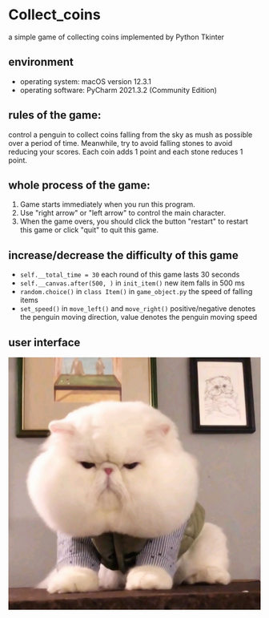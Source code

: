 # Collect_coins
a simple game of collecting coins implemented by Python Tkinter

## environment
- operating system: macOS version 12.3.1
- operating software: PyCharm 2021.3.2 (Community Edition)

## rules of the game:
control a penguin to collect coins falling from the sky as mush as possible
over a period of time. Meanwhile, try to avoid falling stones to avoid reducing
your scores. Each coin adds 1 point and each stone reduces 1 point.

## whole process of the game:
1. Game starts immediately when you run this program. 
2. Use "right arrow" or "left arrow" to control the main character. 
3. When the game overs, you should click the button "restart" to restart this game or click "quit" to quit this game.

## increase/decrease the difficulty of this game
- `self.__total_time = 30` each round of this game lasts 30 seconds                                
- `self.__canvas.after(500, )` in `init_item()` new item falls in 500 ms 
- `random.choice()` in `class Item()` in `game_object.py` the speed of falling items                                                                               
- `set_speed()` in `move_left()` and `move_right()` positive/negative denotes the penguin moving direction, value denotes the penguin moving speed         
                                                                 
## user interface
![The user interface](https://github.com/HaochenZong/Collect_coins/blob/main/cat.png) 
